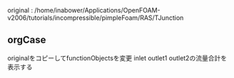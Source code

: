 original : /home/inabower/Applications/OpenFOAM-v2006/tutorials/incompressible/pimpleFoam/RAS/TJunction

## orgCase

originalをコピーしてfunctionObjectsを変更
inlet outlet1 outlet2の流量合計を表示する